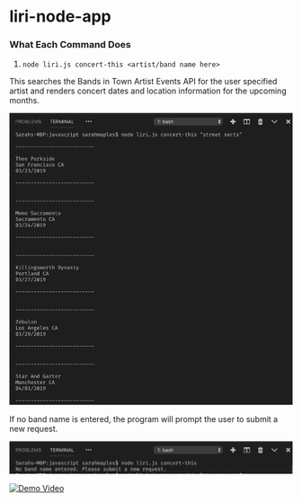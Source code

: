 # liri-node-app

### What Each Command Does

1. `node liri.js concert-this <artist/band name here>`

This searches the Bands in Town Artist Events API for the user specified artist and renders concert dates and location information for the upcoming months.

![Upcoming 'Street Sects' Shows](images/concert.png)

If no band name is entered, the program will prompt the user to submit  a new request.

![Message Shown When No Band Name Passed](images/concert-no-band.png)

[![Demo Video](http://img.youtube.com/vi/4zhYM-pADlM/0.jpg)](http://www.youtube.com/watch?v=4zhYM-pADlM)


